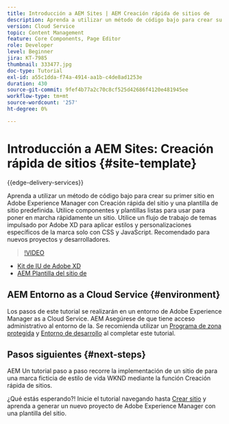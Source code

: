 ```yaml
---
title: Introducción a AEM Sites | AEM Creación rápida de sitios de
description: Aprenda a utilizar un método de código bajo para crear su primer sitio en Adobe Experience Manager con Creación rápida del sitio y una plantilla de sitio predefinida. Utilice componentes y plantillas listas para usar para poner en marcha rápidamente un sitio. Utilice un flujo de trabajo de temas impulsado por Adobe XD para aplicar estilos y personalizaciones específicos de la marca solo con CSS y JavaScript. Recomendado para nuevos proyectos y desarrolladores.
version: Cloud Service
topic: Content Management
feature: Core Components, Page Editor
role: Developer
level: Beginner
jira: KT-7985
thumbnail: 333477.jpg
doc-type: Tutorial
exl-id: a55c1dda-f74a-4914-aa1b-c4de8ad1253e
duration: 430
source-git-commit: 9fef4b77a2c70c8cf525d42686f4120e481945ee
workflow-type: tm+mt
source-wordcount: '257'
ht-degree: 0%

---
```


# Introducción a AEM Sites: Creación rápida de sitios {#site-template}

{{edge-delivery-services}}

Aprenda a utilizar un método de código bajo para crear su primer sitio en Adobe Experience Manager con Creación rápida del sitio y una plantilla de sitio predefinida. Utilice componentes y plantillas listas para usar para poner en marcha rápidamente un sitio. Utilice un flujo de trabajo de temas impulsado por Adobe XD para aplicar estilos y personalizaciones específicos de la marca solo con CSS y JavaScript. Recomendado para nuevos proyectos y desarrolladores.

>[!VIDEO](https://video.tv.adobe.com/v/333477?quality=12&learn=on)

* [Kit de IU de Adobe XD](https://github.com/adobe/aem-site-template-basic/blob/main/files/wireframe.xd)
* [AEM Plantilla del sitio de](https://github.com/adobe/aem-site-template-basic)

## AEM Entorno as a Cloud Service {#environment}

Los pasos de este tutorial se realizarán en un entorno de Adobe Experience Manager as a Cloud Service. AEM Asegúrese de que tiene acceso administrativo al entorno de la. Se recomienda utilizar un [Programa de zona protegida](https://experienceleague.adobe.com/docs/experience-manager-cloud-service/onboarding/getting-access/sandbox-programs/introduction-sandbox-programs.html) y [Entorno de desarrollo](https://experienceleague.adobe.com/docs/experience-manager-cloud-service/implementing/using-cloud-manager/manage-environments.html) al completar este tutorial.

## Pasos siguientes {#next-steps}

AEM Un tutorial paso a paso recorre la implementación de un sitio de para una marca ficticia de estilo de vida WKND mediante la función Creación rápida de sitios.

¿Qué estás esperando?! Inicie el tutorial navegando hasta [Crear sitio](create-site.md) y aprenda a generar un nuevo proyecto de Adobe Experience Manager con una plantilla del sitio.

